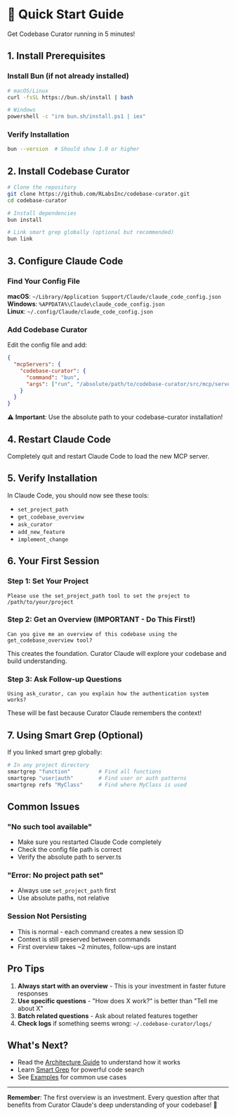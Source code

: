 # 🚀 Quick Start Guide

Get Codebase Curator running in 5 minutes!

## 1. Install Prerequisites

### Install Bun (if not already installed)
```bash
# macOS/Linux
curl -fsSL https://bun.sh/install | bash

# Windows
powershell -c "irm bun.sh/install.ps1 | iex"
```

### Verify Installation
```bash
bun --version  # Should show 1.0 or higher
```

## 2. Install Codebase Curator

```bash
# Clone the repository
git clone https://github.com/RLabsInc/codebase-curator.git
cd codebase-curator

# Install dependencies
bun install

# Link smart grep globally (optional but recommended)
bun link
```

## 3. Configure Claude Code

### Find Your Config File

**macOS**: `~/Library/Application Support/Claude/claude_code_config.json`  
**Windows**: `%APPDATA%\Claude\claude_code_config.json`  
**Linux**: `~/.config/Claude/claude_code_config.json`

### Add Codebase Curator

Edit the config file and add:

```json
{
  "mcpServers": {
    "codebase-curator": {
      "command": "bun",
      "args": ["run", "/absolute/path/to/codebase-curator/src/mcp/server.ts"]
    }
  }
}
```

⚠️ **Important**: Use the absolute path to your codebase-curator installation!

## 4. Restart Claude Code

Completely quit and restart Claude Code to load the new MCP server.

## 5. Verify Installation

In Claude Code, you should now see these tools:
- `set_project_path`
- `get_codebase_overview` 
- `ask_curator`
- `add_new_feature`
- `implement_change`

## 6. Your First Session

### Step 1: Set Your Project
```
Please use the set_project_path tool to set the project to /path/to/your/project
```

### Step 2: Get an Overview (IMPORTANT - Do This First!)
```
Can you give me an overview of this codebase using the get_codebase_overview tool?
```

This creates the foundation. Curator Claude will explore your codebase and build understanding.

### Step 3: Ask Follow-up Questions
```
Using ask_curator, can you explain how the authentication system works?
```

These will be fast because Curator Claude remembers the context!

## 7. Using Smart Grep (Optional)

If you linked smart grep globally:

```bash
# In any project directory
smartgrep "function"         # Find all functions
smartgrep "user|auth"        # Find user or auth patterns  
smartgrep refs "MyClass"     # Find where MyClass is used
```

## Common Issues

### "No such tool available"
- Make sure you restarted Claude Code completely
- Check the config file path is correct
- Verify the absolute path to server.ts

### "Error: No project path set"
- Always use `set_project_path` first
- Use absolute paths, not relative

### Session Not Persisting
- This is normal - each command creates a new session ID
- Context is still preserved between commands
- First overview takes ~2 minutes, follow-ups are instant

## Pro Tips

1. **Always start with an overview** - This is your investment in faster future responses
2. **Use specific questions** - "How does X work?" is better than "Tell me about X"
3. **Batch related questions** - Ask about related features together
4. **Check logs** if something seems wrong: `~/.codebase-curator/logs/`

## What's Next?

- Read the [Architecture Guide](ARCHITECTURE.md) to understand how it works
- Learn [Smart Grep](SMART_GREP_GUIDE.md) for powerful code search
- See [Examples](../examples/) for common use cases

---

**Remember**: The first overview is an investment. Every question after that benefits from Curator Claude's deep understanding of your codebase! 🧠